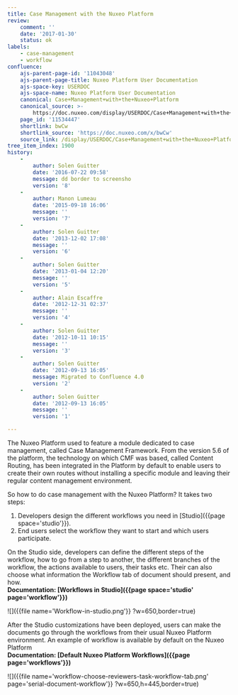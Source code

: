 ```yaml
---
title: Case Management with the Nuxeo Platform
review:
    comment: ''
    date: '2017-01-30'
    status: ok
labels:
    - case-management
    - workflow
confluence:
    ajs-parent-page-id: '11043048'
    ajs-parent-page-title: Nuxeo Platform User Documentation
    ajs-space-key: USERDOC
    ajs-space-name: Nuxeo Platform User Documentation
    canonical: Case+Management+with+the+Nuxeo+Platform
    canonical_source: >-
        https://doc.nuxeo.com/display/USERDOC/Case+Management+with+the+Nuxeo+Platform
    page_id: '11534447'
    shortlink: bwCw
    shortlink_source: 'https://doc.nuxeo.com/x/bwCw'
    source_link: /display/USERDOC/Case+Management+with+the+Nuxeo+Platform
tree_item_index: 1900
history:
    -
        author: Solen Guitter
        date: '2016-07-22 09:58'
        message: dd border to screensho
        version: '8'
    -
        author: Manon Lumeau
        date: '2015-09-18 16:06'
        message: ''
        version: '7'
    -
        author: Solen Guitter
        date: '2013-12-02 17:08'
        message: ''
        version: '6'
    -
        author: Solen Guitter
        date: '2013-01-04 12:20'
        message: ''
        version: '5'
    -
        author: Alain Escaffre
        date: '2012-12-31 02:37'
        message: ''
        version: '4'
    -
        author: Solen Guitter
        date: '2012-10-11 10:15'
        message: ''
        version: '3'
    -
        author: Solen Guitter
        date: '2012-09-13 16:05'
        message: Migrated to Confluence 4.0
        version: '2'
    -
        author: Solen Guitter
        date: '2012-09-13 16:05'
        message: ''
        version: '1'

---
```

The Nuxeo Platform used to feature a module dedicated to case management, called Case Management Framework. From the version 5.6 of the platform, the technology on which CMF was based, called Content Routing, has been integrated in the Platform by default to enable users to create their own routes without installing a specific module and leaving their regular content management environment.

So how to do case management with the Nuxeo Platform?
It takes two steps:

1.  Developers design the different workflows you need in [Studio]({{page space='studio'}}).
2.  End users select the workflow they want to start and which users participate.

On the Studio side, developers can define the different steps of the workflow, how to go from a step to another, the different branches of the workflow, the actions available to users, their tasks etc. Their can also choose what information the Workflow tab of document should present, and how.<br/>
**Documentation: [Workflows in Studio]({{page space='studio' page='workflow'}})**

![]({{file name='Workflow-in-studio.png'}} ?w=650,border=true)

After the Studio customizations have been deployed, users can make the documents go through the workflows from their usual Nuxeo Platform environment. An example of workflow is available by default on the Nuxeo Platform<br/>
**Documentation: [Default Nuxeo Platform Workflows]({{page page='workflows'}})**

![]({{file name='workflow-choose-reviewers-task-workflow-tab.png' page='serial-document-workflow'}} ?w=650,h=445,border=true)
